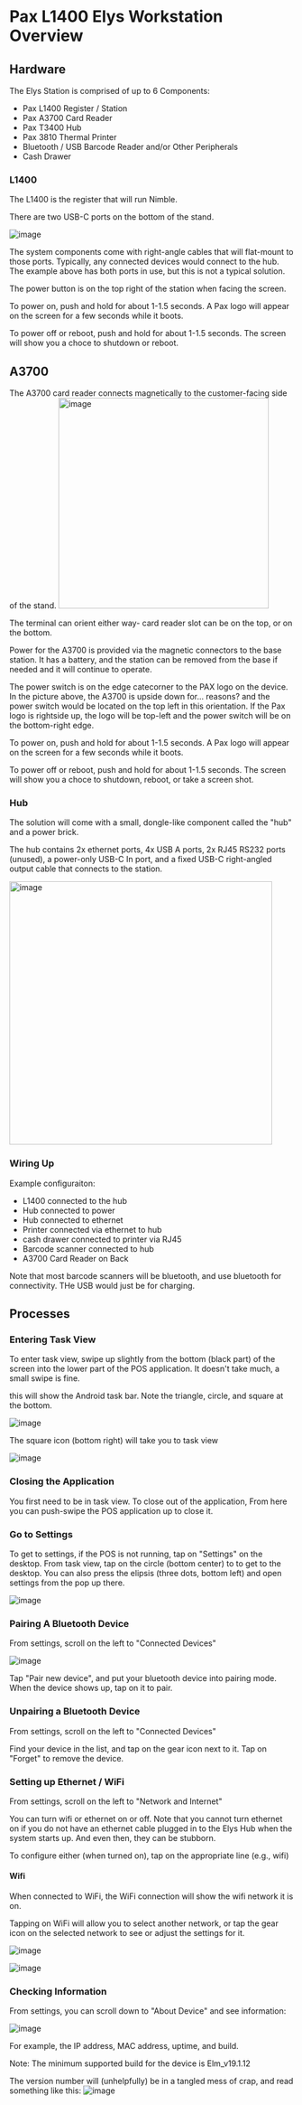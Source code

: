 # Pax L1400 Elys Workstation Overview

## Hardware
The Elys Station is comprised of up to 6 Components:
* Pax L1400 Register / Station
* Pax A3700 Card Reader
* Pax T3400 Hub
* Pax 3810 Thermal Printer
* Bluetooth / USB Barcode Reader and/or Other Peripherals
* Cash Drawer

### L1400

The L1400 is the register that will run Nimble.

There are two USB-C ports on the bottom of the stand. 

![image](https://github.com/user-attachments/assets/1f6182c9-b812-487e-9874-0b26cc13b69f)

The system components come with right-angle cables that will flat-mount to those ports. Typically, any connected devices would connect to the hub. The example above has both ports in use, but this is not a typical solution. 

The power button is on the top right of the station when facing the screen.

To power on, push and hold for about 1-1.5 seconds. A Pax logo will appear on the screen for a few seconds while it boots.

To power off or reboot, push and hold for about 1-1.5 seconds. The screen will show you a choce to shutdown or reboot.


## A3700
The A3700 card reader connects magnetically to the customer-facing side of the stand.
<img width="373" alt="image" src="https://github.com/user-attachments/assets/b0081c74-809b-44ef-a3a5-adb5376608fb" />

The terminal can orient either way- card reader slot can be on the top, or on the bottom.

Power for the A3700 is provided via the magnetic connectors to the base station. It has a battery, and the station can be removed from the base if needed and it will continue to operate.

The power switch is on the edge catecorner to the PAX logo on the device. In the picture above, the A3700 is upside down for... reasons? and the power switch would be located on the top left in this orientation. If the Pax logo is rightside up, the logo will be top-left and the power switch will be on the bottom-right edge.

To power on, push and hold for about 1-1.5 seconds. A Pax logo will appear on the screen for a few seconds while it boots.

To power off or reboot, push and hold for about 1-1.5 seconds. The screen will show you a choce to shutdown, reboot, or take a screen shot.



### Hub
The solution will come with a small, dongle-like component called the "hub" and a power brick.

The hub contains 2x ethernet ports, 4x USB A ports, 2x RJ45 RS232 ports (unused), a power-only USB-C In port, and a fixed USB-C right-angled output cable that connects to the station.

<img width="466" alt="image" src="https://github.com/user-attachments/assets/f1d3a580-b9e1-43d6-a6aa-bac3945bfa3d" />


### Wiring Up

Example configuraiton:
* L1400 connected to the hub
* Hub connected to power
* Hub connected to ethernet
* Printer connected via ethernet to hub
* cash drawer connected to printer via RJ45
* Barcode scanner connected to hub
* A3700 Card Reader on Back

Note that most barcode scanners will be bluetooth, and use bluetooth for connectivity. THe USB would just be for charging.


## Processes
### Entering Task View
To enter task view, swipe up slightly from the bottom (black part) of the screen into the lower part of the POS application. It doesn't take much, a small swipe is fine.

this will show the Android task bar. Note the triangle, circle, and square at the bottom.

![image](https://github.com/user-attachments/assets/930ceb8a-a521-4aad-801a-bb567e73f834)

The square icon (bottom right) will take you to task view

![image](https://github.com/user-attachments/assets/f59a45ea-6fb2-4328-803f-1a260fa451b9)

### Closing the Application

You first need to be in task view. 
To close out of the application, From here you can push-swipe the POS application up to close it.

### Go to Settings

To get to settings, if the POS is not running, tap on "Settings" on the desktop.
From task view, tap on the circle (bottom center) to to get to the desktop.
You can also press the elipsis (three dots, bottom left) and open settings from the pop up there.

![image](https://github.com/user-attachments/assets/650af055-c899-4c06-9b69-20cf5168650a)

### Pairing A Bluetooth Device
From settings, scroll on the left to "Connected Devices"

![image](https://github.com/user-attachments/assets/e89a61dc-1847-4563-89fe-63f9c4ac50de)

Tap "Pair new device", and put your bluetooth device into pairing mode. When the device shows up, tap on it to pair.

### Unpairing a Bluetooth Device
From settings, scroll on the left to "Connected Devices"

Find your device in the list, and tap on the gear icon next to it. Tap on "Forget" to remove the device.


### Setting up Ethernet / WiFi
From settings, scroll on the left to "Network and Internet"

You can turn wifi or ethernet on or off. Note that you cannot turn ethernet on if you do not have an ethernet cable plugged in to the Elys Hub when the system starts up. And even then, they can be stubborn.

To configure either (when turned on), tap on the appropriate line (e.g., wifi)

#### Wifi
When connected to WiFi, the WiFi connection will show the wifi network it is on.

Tapping on WiFi will allow you to select another network, or tap the gear icon on the selected network to see or adjust the settings for it.

![image](https://github.com/user-attachments/assets/1943991b-2513-4e5c-90db-99ac4d2f12bb)

![image](https://github.com/user-attachments/assets/ee1838b0-8173-475d-88aa-203e3c68ed61)



### Checking Information
From settings, you can scroll down to "About Device" and see information:

![image](https://github.com/user-attachments/assets/7f222dc1-e16d-4526-a296-41c52b7a0892)

For example, the IP address, MAC address, uptime, and build.

Note: The minimum supported build for the device is Elm_v19.1.12

The version number will (unhelpfully) be in a tangled mess of crap, and read something like this:
![image](https://github.com/user-attachments/assets/51f6832f-a76d-4254-bb16-9a43e8450e7b)



